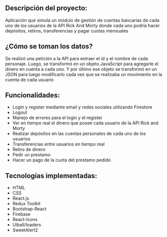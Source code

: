 ## Descripción del proyecto:
Aplicación que simula un módulo de gestión de cuentas bancarias de cada uno de los usuarios de la API Rick And Morty donde cada uno podría hacer depósitos, retiros, transferencias y pagar cuotas mensuales

## ¿Cómo se toman los datos?
Se realizó una petición a la API para extraer el id y el nombre de cada personaje. Luego, se transformó en un objeto JavaScript para agregarle el dinero en cuenta a cada uno. Y por último ese objeto se transformó en un JSON para luego modificarlo cada vez que se realizaba un movimiento en la cuenta de cada usuario

## Funcionalidades:
- Login y register mediante email y redes sociales utilizando Firestore
- Logout
- Manejo de errores para el login y el register
- Ver en tiempo real el dinero que posee cada usuario de la API Rick and Morty
- Realizar depósitos en las cuentas personales de cada uno de los usuarios
- Transferencias entre usuarios en tiempo real
- Retiro de dinero
- Pedir un prestamo
- Hacer un pago de la cuota del prestamo pedido

## Tecnologías implementadas:

- HTML
- CSS
- React.js
- Redux Toolkit
- Bootstrap-React
- Firebase
- React-Icons
- Uiball/loaders
- SweetAlert2
